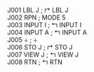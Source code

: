 J001	LBL J		; &rsh; LBL J  
J002	RPN		; MODE 5  
J003	INPUT I		; &lsh; INPUT I  
J004	INPUT A		; &lsh; INPUT A  
J005	&divide;		; &divide;  
J006	STO J		; &rsh; STO J  
J007	VIEW J		; &lsh; VIEW J  
J008	RTN		; &lsh; RTN  
